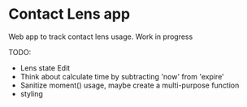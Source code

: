 # Contact Lens app
Web app to track contact lens usage. Work in progress

TODO:

- Lens state Edit
- Think about calculate time by subtracting 'now' from 'expire'
- Sanitize moment() usage, maybe create a multi-purpose function
- styling
